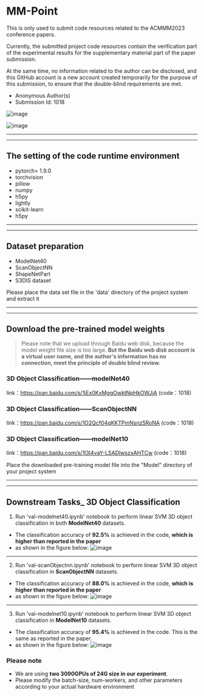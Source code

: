# MM-Point
This is only used to submit code resources related to the ACMMM2023 conference papers.

Currently, the submitted project code resources contain the verification part of the experimental results for the supplementary material part of the paper submission. 

At the same time, no information related to the author can be disclosed, and this GitHub account is a new account created temporarily for the purpose of this submission, to ensure that the double-blind requirements are met.

- Anonymous Author(s)
- Submission Id: 1018


![image](https://github.com/ACMMM-Submission-1018/MM-Point/assets/133339736/abc05618-91d2-4fb0-8e5e-f39138f52e10)


![image](https://github.com/ACMMM-Submission-1018/MM-Point/assets/133339736/200a9a64-168a-4d1a-bcd7-a0ceb6f6be7a)

---
---

## The setting of the code runtime environment
- pytorch> 1.9.0
- torchvision
- pillow
- numpy
- h5py
- lightly
- scikit-learn
- h5py

---
---

## Dataset preparation

- ModelNet40
- ScanObjectNN
- ShapeNetPart
- S3DIS dataset

Please place the data set file in the 'data' directory of the project system and extract it

---
---

## Download the pre-trained model weights
> Please note that we upload through Baidu web disk, because the model weight file size is too large. 
**But the Baidu web disk account is a virtual user name, and the author's information has no connection, meet the principle of double blind review.**

### 3D Object Classification——modelNet40
link：https://pan.baidu.com/s/1jEx0KxMggOwktNpHkOWJjA  (code：1018) 

### 3D Object Classification——ScanObjectNN
link：https://pan.baidu.com/s/1O2Qcf04qKKTPmNsnz5RoNA  (code：1018)

### 3D Object Classification——modelNet10
link：https://pan.baidu.com/s/1l3I4vaY-LSADIwszxAHTCw  (code：1018)

Place the downloaded pre-training model file into the "Model" directory of your project system

---
---

## Downstream Tasks_ 3D Object Classification
1. Run 'val-modelnet40.ipynb' notebook to perform linear SVM 3D object classification in both **ModelNet40** datasets.

- The classification accuracy of **92.5%** is achieved in the code, **which is higher than reported in the paper**
- as shown in the figure below:
![image](https://github.com/ACMMM-Submission-1018/MM-Point/assets/133339736/552e553c-8c2b-4e7c-a1da-f83e3a4577ed)

---

2. Run 'val-scanObjectnn.ipynb' notebook to perform linear SVM 3D object classification in **ScanObjectNN** datasets.
- The classification accuracy of **88.0%** is achieved in the code, **which is higher than reported in the paper**
- as shown in the figure below:
![image](https://github.com/ACMMM-Submission-1018/MM-Point/assets/133339736/f8c82945-73d0-4490-893f-1ab3865cba25)

---

3. Run 'val-modelnet10.ipynb' notebook to perform linear SVM 3D object classification in **ModelNet10** datasets.
- The classification accuracy of **95.4%** is achieved in the code. This is the same as reported in the paper.
- as shown in the figure below:
![image](https://github.com/ACMMM-Submission-1018/MM-Point/assets/133339736/19773ea2-81ac-4f3b-b048-f856cb6370df)

### Please note 
- We are using **two 3090GPUs of 24G size in our experiment**. 
- Please modify the batch-size, num-workers, and other parameters according to your actual hardware environment
